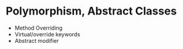 # Polymorphism, Abstract Classes

- Method Overriding
- Virtual/override keywords
- Abstract modifier

